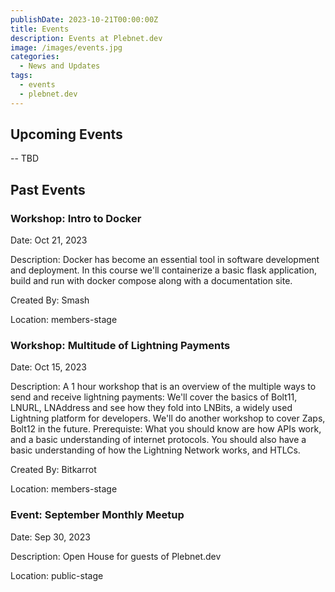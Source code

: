 ```yaml
---
publishDate: 2023-10-21T00:00:00Z
title: Events
description: Events at Plebnet.dev
image: /images/events.jpg
categories:
  - News and Updates
tags:
  - events
  - plebnet.dev
---
```


## Upcoming Events

-- TBD

## Past Events

### Workshop: Intro to Docker

Date: Oct 21, 2023

Description:
Docker has become an essential tool in software development and deployment. In this course we'll containerize a basic flask application, build and run with docker compose along with a documentation site.

Created By: Smash

Location: members-stage

### Workshop: Multitude of Lightning Payments

Date: Oct 15, 2023

Description:
A 1 hour workshop that is an overview of the multiple ways to send and receive lightning payments: We'll cover the basics of Bolt11, LNURL, LNAddress and see how they fold into LNBits, a widely used Lightning platform for developers. We'll do another workshop to cover Zaps, Bolt12 in the future.
Prerequiste: What you should know are how APIs work, and a basic understanding of internet protocols. You should also have a basic understanding of how the Lightning Network works, and HTLCs.

Created By: Bitkarrot

Location: members-stage

### Event: September Monthly Meetup

Date: Sep 30, 2023

Description: Open House for guests of Plebnet.dev

Location: public-stage
